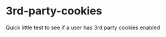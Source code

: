 3rd-party-cookies
=================

Quick little test to see if a user has 3rd party cookies enabled
